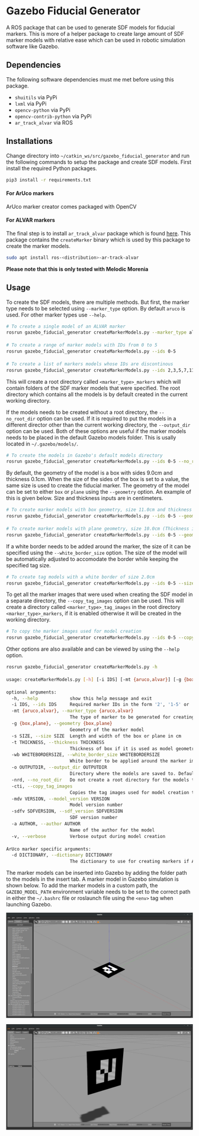 # **Gazebo Fiducial Generator**
A ROS package that can be used to generate SDF models for fiducial markers. This is more of a helper package to create large amount of SDF marker models with relative ease which can be used in robotic simulation software like Gazebo.

## Dependencies

The following software dependencies must me met before using this package.

- `shuitils` via PyPi
- `lxml` via PyPi
- `opencv-python` via PyPi
- `opencv-contrib-python` via PyPi
- `ar_track_alvar` via ROS

## Installations

Change directory into `~/catkin_ws/src/gazebo_fiducial_generator` and run the following commands to setup the package and create SDF models. First install the required Python packages.

```bash
pip3 install -r requirements.txt
```

#### **For ArUco markers**
ArUco marker creator comes packaged with OpenCV
#### **For ALVAR markers**
The final step is to install `ar_track_alvar` package which is found [here][ARTrackALVAR]. This package contains the `createMarker` binary which is used by this package to create the marker models.

```bash
sudo apt install ros-<distribution>-ar-track-alvar
```
**Please note that this is only tested with Melodic Morenia**
## Usage

To create the SDF models, there are multiple methods. But first, the marker type needs to be selected using `--marker_type` option. By default `aruco` is used. For other marker types use `--help`. 

```bash
# To create a single model of an ALVAR marker 
rosrun gazebo_fiducial_generator createMarkerModels.py --marker_type alvar --ids 0

# To create a range of marker models with IDs from 0 to 5
rosrun gazebo_fiducial_generator createMarkerModels.py --ids 0-5

# To create a list of markers models whose IDs are discontinous
rosrun gazebo_fiducial_generator createMarkerModels.py --ids 2,3,5,7,11,13
```

This will create a root directory called `<marker_type>_markers` which will contain folders of the SDF marker models that were specified. The root directory which contains all the models is by default created in the current working directory.

If the models needs to be created without a root directory, the `--no_root_dir` option can be used. If it is required to put the models in a different director other than the current working directory, the `--output_dir` option can be used. Both of these options are useful if the marker models needs to be placed in the default Gazebo models folder. This is usally located in `~/.gazebo/models/`.

```bash
# To create the models in Gazebo's default models directory
rosrun gazebo_fiducial_generator createMarkerModels.py --ids 0-5 --no_root_dir --output_dir ~/.gazebo/models/
```

By default, the geometry of the model is a box with sides 9.0cm and thickness 0.1cm. When the size of the sides of the box is set to a value, the same size is used to create the fiducial marker. The geometry of the model can be set to either `box` or `plane` using the `--geometry` option. An example of this is given below. Size and thickness inputs are in centimeters.

```bash
# To create marker models with box geometry, size 11.0cm and thickness 0.2cm
rosrun gazebo_fiducial_generator createMarkerModels.py --ids 0-5 --geometry box --size 11.0 --thickness 0.2

# To create marker models with plane geometry, size 10.0cm (Thickness is not required)
rosrun gazebo_fiducial_generator createMarkerModels.py --ids 0-5 --geometry plane --size 10.0
```

If a white border needs to be added around the marker, the size of it can be specified using the `--white_border_size` option. The size of the model will
be automatically adjusted to accomodate the border while keeping the specified tag size.

```bash
# To create tag models with a white border of size 2.0cm
rosrun gazebo_fiducial_generator createMarkerModels.py --ids 0-5 --size 9.0 --thickness 0.01 --white_border_size 2.0
```

To get all the marker images that were used when creating the SDF model in a separate directory, the `--copy_tag_images` option can be used. This will create a directory called `<marker_type>_tag_images` in the root directory `<marker_type>_markers`, if it is enabled otherwise it will be created in the working directory.

```bash
# To copy the marker images used for model creation
rosrun gazebo_fiducial_generator createMarkerModels.py --ids 0-5 --copy_tag_images
```

Other options are also available and can be viewed by using the `--help` option.

```bash
rosrun gazebo_fiducial_generator createMarkerModels.py -h

usage: createMarkerModels.py [-h] [-i IDS] [-mt {aruco,alvar}] [-g {box,plane}] [-s SIZE] [-t THICKNESS] [-wb WHITEBORDERSIZE] [-o OUTPUTDIR] [-nrd] [-cti] [-mdv VERSION] [-sdfv SDFVERSION] [-a AUTHOR] [-v] [-d DICTIONARY]

optional arguments:
  -h, --help            show this help message and exit
  -i IDS, --ids IDS     Required marker IDs in the form '2', '1-5' or '10,12,15'. Maximum number depends on marker type
  -mt {aruco,alvar}, --marker_type {aruco,alvar}
                        The type of marker to be generated for creating the SDF models
  -g {box,plane}, --geometry {box,plane}
                        Geometry of the marker model
  -s SIZE, --size SIZE  Length and width of the box or plane in cm
  -t THICKNESS, --thickness THICKNESS
                        Thickness of box if it is used as model geometry in cm
  -wb WHITEBORDERSIZE, --white_border_size WHITEBORDERSIZE
                        White border to be applied around the marker image in cm
  -o OUTPUTDIR, --output_dir OUTPUTDIR
                        Directory where the models are saved to. Defaults to current working directory
  -nrd, --no_root_dir   Do not create a root directory for the models to be saved in
  -cti, --copy_tag_images
                        Copies the tag images used for model creation to a separate directory
  -mdv VERSION, --model_version VERSION
                        Model version number
  -sdfv SDFVERSION, --sdf_version SDFVERSION
                        SDF version number
  -a AUTHOR, --author AUTHOR
                        Name of the author for the model
  -v, --verbose         Verbose output during model creation

ArUco marker specific arguments:
  -d DICTIONARY, --dictionary DICTIONARY
                        The dictionary to use for creating markers if ArUco is selected

```

The marker models can be inserted into Gazebo by adding the folder path to the models in the insert tab. A marker model in Gazebo simulation is shown below. To add the marker models in a custom path, the `GAZEBO_MODEL_PATH` environment variable needs to be set to the correct path in either the `~/.bashrc` file or roslaunch file using the `<env>` tag when launching Gazebo.

<p align="center">
<img src=./images/tag_on_floor.png alt="Tag" width="640">
</p>


<p align="center">
<img src=./images/tag_static_floating.png alt="Tag" width="640">
</p>


[ARTrackALVAR]:http://wiki.ros.org/ar_track_alvar
